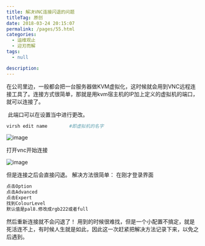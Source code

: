 ```yaml
---
title: 解决VNC连接闪退的问题
titleTag: 原创
date: 2018-03-24 20:15:07
permalink: /pages/55.html
categories: 
  - 运维观止
  - 迎刃而解
tags: 
  - null

description: 
---
```


在公司里边，一般都会把一台服务器做KVM虚拟化，这时候就会用到VNC远程连接工具了。连接方式很简单，那就是用kvm宿主机的IP加上定义的虚拟机的端口，就可以连接了。

​    此端口可以在设置当中进行更改。

```sh
virsh edit name        #即虚拟机的名字
```

![image](http://t.eryajf.net/imgs/2021/09/0035710d2a641aa8.jpg)

  打开vnc开始连接

![image](http://t.eryajf.net/imgs/2021/09/a8aa6aae23326feb.jpg)

  但是连接之后会直接闪退。
  解决方法很简单：
    在刚才登录界面

```sh
点击Option
点击Advanced
点击Expert
找到ColourLevel
默认值是pal8.修改成rgb222或者full
```

然后重新连接就不会闪退了！
   用到的时候很难找，但是一个小配置不搞定，就是死活连不上，有时候人生就是如此，因此这一次赶紧把解决方法记录下来，以免之后遇到。
